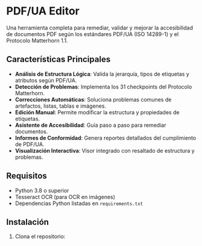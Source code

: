 # PDF/UA Editor

Una herramienta completa para remediar, validar y mejorar la accesibilidad de documentos PDF según los estándares PDF/UA (ISO 14289-1) y el Protocolo Matterhorn 1.1.

## Características Principales

- **Análisis de Estructura Lógica**: Valida la jerarquía, tipos de etiquetas y atributos según PDF/UA.
- **Detección de Problemas**: Implementa los 31 checkpoints del Protocolo Matterhorn.
- **Correcciones Automáticas**: Soluciona problemas comunes de artefactos, listas, tablas e imágenes.
- **Edición Manual**: Permite modificar la estructura y propiedades de etiquetas.
- **Asistente de Accesibilidad**: Guía paso a paso para remediar documentos.
- **Informes de Conformidad**: Genera reportes detallados del cumplimiento de PDF/UA.
- **Visualización Interactiva**: Visor integrado con resaltado de estructura y problemas.

## Requisitos

- Python 3.8 o superior
- Tesseract OCR (para OCR en imágenes)
- Dependencias Python listadas en `requirements.txt`

## Instalación

1. Clona el repositorio: